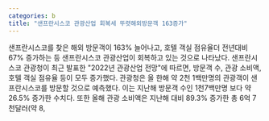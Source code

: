 ```yaml
---
categories: b
title: "샌프란시스코 관광산업 회복세 뚜렷해외방문객 163증가"
---
```

샌프란시스코를 찾은 해외 방문객이 163% 늘어나고, 호텔 객실 점유율더 전년대비 67% 증가하는 등 샌프란시스코 관광산업이 회복하고 있는 것으로 나타났다. 샌프란시스코 관광청이 최근 발표한 "2022년 관광산업 전망"에 따르면, 방문객 수, 관광 소비액, 호텔 객실 점유율 등이 모두 증가했다. 관광청은 올 한해 약 2천 1백만명의 관광객이 샌프란시스코를 방문할 것으로 예측했다. 이는 지난해 방문객 수인 1천7백만명 보다 약 26.5% 증가한 수치다. 또한 올해 관광 소비액은 지난해 대비 89.3% 증가한 총 6억 7천달러(약 8,